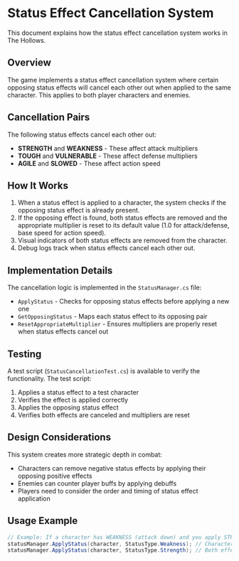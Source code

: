 # Status Effect Cancellation System

This document explains how the status effect cancellation system works in The Hollows.

## Overview

The game implements a status effect cancellation system where certain opposing status effects will cancel each other out when applied to the same character. This applies to both player characters and enemies.

## Cancellation Pairs

The following status effects cancel each other out:

- **STRENGTH** and **WEAKNESS** - These affect attack multipliers
- **TOUGH** and **VULNERABLE** - These affect defense multipliers
- **AGILE** and **SLOWED** - These affect action speed

## How It Works

1. When a status effect is applied to a character, the system checks if the opposing status effect is already present.
2. If the opposing effect is found, both status effects are removed and the appropriate multiplier is reset to its default value (1.0 for attack/defense, base speed for action speed).
3. Visual indicators of both status effects are removed from the character.
4. Debug logs track when status effects cancel each other out.

## Implementation Details

The cancellation logic is implemented in the `StatusManager.cs` file:

- `ApplyStatus` - Checks for opposing status effects before applying a new one
- `GetOpposingStatus` - Maps each status effect to its opposing pair
- `ResetAppropriateMultiplier` - Ensures multipliers are properly reset when status effects cancel out

## Testing

A test script (`StatusCancellationTest.cs`) is available to verify the functionality. The test script:

1. Applies a status effect to a test character
2. Verifies the effect is applied correctly
3. Applies the opposing status effect
4. Verifies both effects are canceled and multipliers are reset

## Design Considerations

This system creates more strategic depth in combat:
- Characters can remove negative status effects by applying their opposing positive effects
- Enemies can counter player buffs by applying debuffs
- Players need to consider the order and timing of status effect application

## Usage Example

```csharp
// Example: If a character has WEAKNESS (attack down) and you apply STRENGTH (attack up):
statusManager.ApplyStatus(character, StatusType.Weakness); // Character now has reduced attack
statusManager.ApplyStatus(character, StatusType.Strength); // Both effects cancel out, attack returns to normal
``` 
